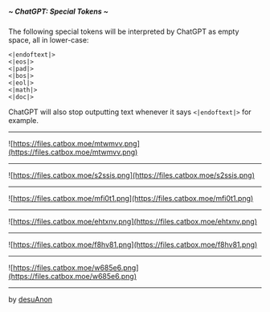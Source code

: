##### ~ ChatGPT: Special Tokens ~

The following special tokens will be interpreted by ChatGPT as empty space, all in lower-case:
```
<|endoftext|>
<|eos|>
<|pad|>
<|bos|>
<|eol|>
<|math|>
<|doc|>
```
ChatGPT will also stop outputting text whenever it says `<|endoftext|>` for example.

---
![https://files.catbox.moe/mtwmvv.png](https://files.catbox.moe/mtwmvv.png)

---
![https://files.catbox.moe/s2ssis.png](https://files.catbox.moe/s2ssis.png)

---
![https://files.catbox.moe/mfi0t1.png](https://files.catbox.moe/mfi0t1.png)

---
![https://files.catbox.moe/ehtxnv.png](https://files.catbox.moe/ehtxnv.png)

---
![https://files.catbox.moe/f8hv81.png](https://files.catbox.moe/f8hv81.png)

----
![https://files.catbox.moe/w685e6.png](https://files.catbox.moe/w685e6.png)

---

by [desuAnon](https://rentry.org/desuAnon)
